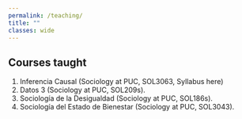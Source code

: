 ```yaml
---
permalink: /teaching/
title: ""
classes: wide
---
```


## Courses taught

1. Inferencia Causal (Sociology at PUC, SOL3063, Syllabus here)
2. Datos 3 (Sociology at PUC, SOL209s).
3. Sociología de la Desigualdad (Sociology at PUC, SOL186s).
4. Sociología del Estado de Bienestar (Sociology at PUC, SOL3043).
